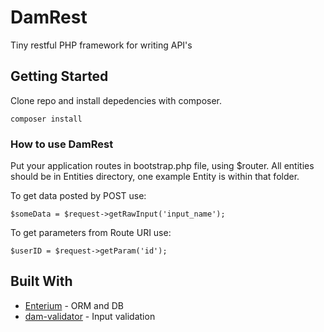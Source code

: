 
# DamRest

Tiny restful PHP framework for writing API's

## Getting Started

Clone repo and install depedencies with composer.
```
composer install
```

### How to use DamRest
Put your application routes in bootstrap.php file, using $router. All entities should be in Entities directory, one example Entity is within that folder.

To get data posted by POST use:
```
$someData = $request->getRawInput('input_name');
```
To get parameters from Route URI use:
```
$userID = $request->getParam('id'); 
```


## Built With

* [Enterium](https://github.com/damianbal/enterium/) - ORM and DB
* [dam-validator](https://github.com/damianbal/dam-validator) - Input validation

